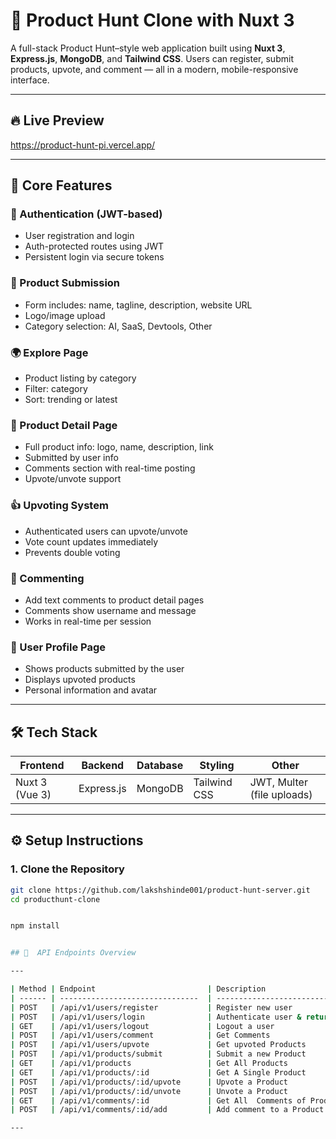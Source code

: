 # 🚀 Product Hunt Clone with Nuxt 3

A full-stack Product Hunt–style web application built using **Nuxt 3**, **Express.js**, **MongoDB**, and **Tailwind CSS**. Users can register, submit products, upvote, and comment — all in a modern, mobile-responsive interface.

---

## 🔥 Live Preview

https://product-hunt-pi.vercel.app/

---

## 🧩 Core Features

### 🔐 Authentication (JWT-based)
- User registration and login
- Auth-protected routes using JWT
- Persistent login via secure tokens

### 📝 Product Submission
- Form includes: name, tagline, description, website URL
- Logo/image upload
- Category selection: AI, SaaS, Devtools, Other

### 🌍 Explore Page
- Product listing by category
- Filter: category
- Sort: trending or latest

### 📄 Product Detail Page
- Full product info: logo, name, description, link
- Submitted by user info
- Comments section with real-time posting
- Upvote/unvote support

### 👍 Upvoting System
- Authenticated users can upvote/unvote
- Vote count updates immediately
- Prevents double voting

### 💬 Commenting
- Add text comments to product detail pages
- Comments show username and message
- Works in real-time per session

### 👤 User Profile Page
- Shows products submitted by the user
- Displays upvoted products
- Personal information and avatar

---

## 🛠️ Tech Stack

| Frontend        | Backend         | Database  | Styling         | Other |
|----------------|-----------------|-----------|------------------|-------|
| Nuxt 3 (Vue 3) | Express.js       | MongoDB   | Tailwind CSS     | JWT, Multer (file uploads) |

---




## ⚙️ Setup Instructions

### 1. Clone the Repository


```bash
git clone https://github.com/lakshshinde001/product-hunt-server.git
cd producthunt-clone


npm install


## 🧪  API Endpoints Overview

---

| Method | Endpoint                         | Description                    |
| ------ | -------------------------------  | ------------------------------ |
| POST   | /api/v1/users/register           | Register new user              |
| POST   | /api/v1/users/login              | Authenticate user & return JWT |
| GET    | /api/v1/users/logout             | Logout a user                  |
| POST   | /api/v1/users/comment            | Get Comments                   |
| POST   | /api/v1/users/upvote             | Get upvoted Products           |
| POST   | /api/v1/products/submit          | Submit a new Product           |
| GET    | /api/v1/products                 | Get All Products               |
| GET    | /api/v1/products/:id             | Get A Single Product           |
| POST   | /api/v1/products/:id/upvote      | Upvote a Product               |
| POST   | /api/v1/products/:id/unvote      | Unvote a Product               |
| GET    | /api/v1/comments/:id             | Get All  Comments of Product   |
| POST   | /api/v1/comments/:id/add         | Add comment to a Product       |

---